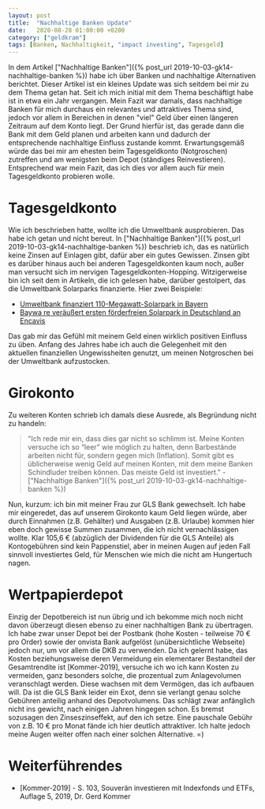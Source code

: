 ```yaml
---
layout: post
title:  "Nachhaltige Banken Update"
date:   2020-08-28 01:00:00 +0200
category: ["geldkram"]
tags: [Banken, Nachhaltigkeit, "impact investing", Tagesgeld]
---
```


In dem Artikel  ["Nachhaltige Banken"]({% post_url 2019-10-03-gk14-nachhaltige-banken %}) habe ich über Banken und nachhaltige Alternativen berichtet. Dieser Artikel ist ein kleines Update was sich seitdem bei mir zu dem Thema getan hat. Seit ich mich initial mit dem Thema beschäftigt habe ist in etwa ein Jahr vergangen. 
Mein Fazit war damals, dass nachhaltige Banken für mich durchaus ein relevantes und attraktives Thema sind, jedoch vor allem in Bereichen in denen "viel" Geld über einen längeren Zeitraum auf dem Konto liegt. Der Grund hierfür ist, das gerade dann die Bank mit dem Geld planen und arbeiten kann und dadurch der entsprechende nachhaltige Einfluss zustande kommt. Erwartungsgemäß würde das bei mir am ehesten beim Tagesgeldkonto (Notgroschen) zutreffen und am wenigsten beim Depot (ständiges Reinvestieren). Entsprechend war mein Fazit, das ich dies vor allem auch für mein Tagesgeldkonto probieren wolle.

# Tagesgeldkonto

Wie ich beschrieben hatte, wollte ich die Umweltbank ausprobieren. Das habe ich getan und nicht bereut. In  ["Nachhaltige Banken"]({% post_url 2019-10-03-gk14-nachhaltige-banken %}) beschrieb ich, das es natürlich keine Zinsen auf Einlagen gibt, dafür aber ein gutes Gewissen. Zinsen gibt es darüber hinaus auch bei anderen Tagesgeldkonten kaum noch, außer man versucht sich im nervigen Tagesgeldkonten-Hopping.
Witzigerweise bin ich seit dem in Artikeln, die ich gelesen habe, darüber gestolpert, das die Umweltbank Solarparks finanzierte. Hier zwei Beispiele: 
* [Umweltbank finanziert 110-Megawatt-Solarpark in Bayern](https://www.pv-magazine.de/2020/07/27/umweltbank-finanziert-110-megawatt-solarpark-in-bayern/) 
* [Baywa re veräußert ersten förderfreien Solarpark in Deutschland an Encavis](https://www.pv-magazine.de/2019/12/17/baywa-re-veraeussert-ersten-foerderfreien-solarpark-in-deutschland-an-encavis/)

Das gab mir das Gefühl mit meinem Geld einen wirklich positiven Einfluss zu üben. Anfang des Jahres habe ich auch die Gelegenheit mit den aktuellen finanziellen Ungewissheiten genutzt, um meinen Notgroschen bei der Umweltbank aufzustocken.

# Girokonto

Zu weiteren Konten schrieb ich damals diese Ausrede, als Begründung nicht zu handeln:

>  "Ich rede mir ein, dass dies gar nicht so schlimm ist. Meine Konten versuche ich so “leer” wie möglich zu halten, denn Barbestände arbeiten nicht für, sondern gegen mich (Inflation). Somit gibt es üblicherweise wenig Geld auf meinen Konten, mit dem meine Banken Schindluder treiben können. Das meiste Geld ist investiert." - ["Nachhaltige Banken"]({% post_url 2019-10-03-gk14-nachhaltige-banken %})

Nun, kurzum: ich bin mit meiner Frau zur GLS Bank gewechselt. Ich habe mir eingeredet, das auf unserem Girokonto kaum Geld liegen würde, aber durch Einnahmen (z.B. Gehälter) und Ausgaben (z.B. Urlaube) kommen hier eben doch gewisse Summen zusammen, die ich nicht vernachlässigen wollte. Klar 105,6 € (abzüglich der Dividenden für die GLS Anteile) als Kontogebühren sind kein Pappenstiel, aber in meinen Augen auf jeden Fall sinnvoll investiertes Geld, für Menschen wie mich die nicht am Hungertuch nagen.

# Wertpapierdepot

Einzig der Depotbereich ist nun übrig und ich bekomme mich noch nicht davon überzeugt diesen ebenso zu einer nachhaltigen Bank zu übertragen. Ich habe zwar unser Depot bei der Postbank (hohe Kosten - teilweise 70 € pro Order) sowie der onvista Bank aufgelöst (unübersichtliche Webseite) jedoch nur, um vor allem die DKB zu verwenden. 
Da ich gelernt habe, das Kosten beziehungsweise deren Vermeidung ein elementarer Bestandteil der Gesamtrendite ist [Kommer-2019], versuche ich wo ich kann Kosten zu vermeiden, ganz besonders solche, die prozentual zum Anlagevolumen veranschlagt werden. Diese wachsen mit dem Vermögen, das ich aufbauen will. Da ist die GLS Bank leider ein Exot, denn sie verlangt genau solche Gebühren anteilig anhand des Depotvolumens. Das schlägt zwar anfänglich nicht ins gewicht, nach einigen Jahren hingegen schon. Es bremst sozusagen den Zinseszinseffekt, auf den ich setze. Eine pauschale Gebühr von z.B. 10 € pro Monat fände ich hier deutlich attraktiver.
Ich halte jedoch meine Augen weiter offen nach einer solchen Alternative. =)


# Weiterführendes

* [Kommer-2019] - S. 103, Souverän investieren mit Indexfonds und ETFs, Auflage 5, 2019, Dr. Gerd Kommer
